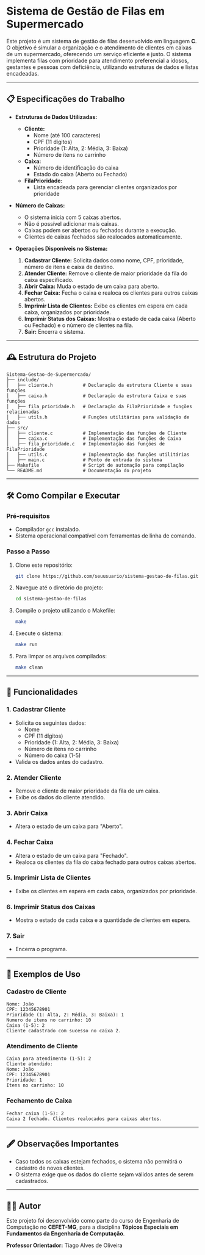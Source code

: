 # Sistema de Gestão de Filas em Supermercado

Este projeto é um sistema de gestão de filas desenvolvido em linguagem **C**. O objetivo é simular a organização e o atendimento de clientes em caixas de um supermercado, oferecendo um serviço eficiente e justo. O sistema implementa filas com prioridade para atendimento preferencial a idosos, gestantes e pessoas com deficiência, utilizando estruturas de dados e listas encadeadas.

---

## 📋 Especificações do Trabalho

- **Estruturas de Dados Utilizadas:**

  - **Cliente:**
    - Nome (até 100 caracteres)
    - CPF (11 dígitos)
    - Prioridade (1: Alta, 2: Média, 3: Baixa)
    - Número de itens no carrinho
  - **Caixa:**
    - Número de identificação do caixa
    - Estado do caixa (Aberto ou Fechado)
  - **FilaPrioridade:**
    - Lista encadeada para gerenciar clientes organizados por prioridade

- **Número de Caixas:**

  - O sistema inicia com 5 caixas abertos.
  - Não é possível adicionar mais caixas.
  - Caixas podem ser abertos ou fechados durante a execução.
  - Clientes de caixas fechados são realocados automaticamente.

- **Operações Disponíveis no Sistema:**
  1. **Cadastrar Cliente:** Solicita dados como nome, CPF, prioridade, número de itens e caixa de destino.
  2. **Atender Cliente:** Remove o cliente de maior prioridade da fila do caixa especificado.
  3. **Abrir Caixa:** Muda o estado de um caixa para aberto.
  4. **Fechar Caixa:** Fecha o caixa e realoca os clientes para outros caixas abertos.
  5. **Imprimir Lista de Clientes:** Exibe os clientes em espera em cada caixa, organizados por prioridade.
  6. **Imprimir Status dos Caixas:** Mostra o estado de cada caixa (Aberto ou Fechado) e o número de clientes na fila.
  7. **Sair:** Encerra o sistema.

---

## 🕰️ Estrutura do Projeto

```
Sistema-Gestao-de-Supermercado/
├── include/
│   ├── cliente.h           # Declaração da estrutura Cliente e suas funções
│   ├── caixa.h             # Declaração da estrutura Caixa e suas funções
│   ├── fila_prioridade.h   # Declaração da FilaPrioridade e funções relacionadas
│   ├── utils.h             # Funções utilitárias para validação de dados
├── src/
│   ├── cliente.c           # Implementação das funções de Cliente
│   ├── caixa.c             # Implementação das funções de Caixa
│   ├── fila_prioridade.c   # Implementação das funções de FilaPrioridade
│   ├── utils.c             # Implementação das funções utilitárias
│   ├── main.c              # Ponto de entrada do sistema
├── Makefile                # Script de automação para compilação
└── README.md               # Documentação do projeto
```

---

## 🛠️ Como Compilar e Executar

### **Pré-requisitos**

- Compilador `gcc` instalado.
- Sistema operacional compatível com ferramentas de linha de comando.

### **Passo a Passo**

1. Clone este repositório:
   ```bash
   git clone https://github.com/seuusuario/sistema-gestao-de-filas.git
   ```
2. Navegue até o diretório do projeto:
   ```bash
   cd sistema-gestao-de-filas
   ```
3. Compile o projeto utilizando o Makefile:
   ```bash
   make
   ```
4. Execute o sistema:
   ```bash
   make run
   ```
5. Para limpar os arquivos compilados:
   ```bash
   make clean
   ```

---

## 🚀 Funcionalidades

### **1. Cadastrar Cliente**

- Solicita os seguintes dados:
  - Nome
  - CPF (11 dígitos)
  - Prioridade (1: Alta, 2: Média, 3: Baixa)
  - Número de itens no carrinho
  - Número do caixa (1-5)
- Valida os dados antes do cadastro.

### **2. Atender Cliente**

- Remove o cliente de maior prioridade da fila de um caixa.
- Exibe os dados do cliente atendido.

### **3. Abrir Caixa**

- Altera o estado de um caixa para "Aberto".

### **4. Fechar Caixa**

- Altera o estado de um caixa para "Fechado".
- Realoca os clientes da fila do caixa fechado para outros caixas abertos.

### **5. Imprimir Lista de Clientes**

- Exibe os clientes em espera em cada caixa, organizados por prioridade.

### **6. Imprimir Status dos Caixas**

- Mostra o estado de cada caixa e a quantidade de clientes em espera.

### **7. Sair**

- Encerra o programa.

---

## 📖 Exemplos de Uso

### **Cadastro de Cliente**

```
Nome: João
CPF: 12345678901
Prioridade (1: Alta, 2: Média, 3: Baixa): 1
Numero de itens no carrinho: 10
Caixa (1-5): 2
Cliente cadastrado com sucesso no caixa 2.
```

### **Atendimento de Cliente**

```
Caixa para atendimento (1-5): 2
Cliente atendido:
Nome: João
CPF: 12345678901
Prioridade: 1
Itens no carrinho: 10
```

### **Fechamento de Caixa**

```
Fechar caixa (1-5): 2
Caixa 2 fechado. Clientes realocados para caixas abertos.
```

---

## 🖋️ Observações Importantes

- Caso todos os caixas estejam fechados, o sistema não permitirá o cadastro de novos clientes.
- O sistema exige que os dados do cliente sejam válidos antes de serem cadastrados.

---

## 👨‍💻 Autor

Este projeto foi desenvolvido como parte do curso de Engenharia de Computação no **CEFET-MG**, para a disciplina **Tópicos Especiais em Fundamentos da Engenharia de Computação**.

**Professor Orientador:** Tiago Alves de Oliveira
